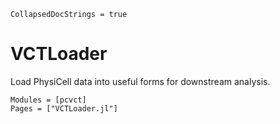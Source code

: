```@meta
CollapsedDocStrings = true
```

# VCTLoader

Load PhysiCell data into useful forms for downstream analysis.

```@autodocs
Modules = [pcvct]
Pages = ["VCTLoader.jl"]
```
